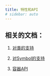 ```yaml
---
title: 特性和API
# sidebar: auto
---
```


## 相关的文档：

1. [对类的支持](/routes/wiki/support_for_classes.html)

2. [对Symbol的支持](/routes/wiki/support_for_Symbols.html)

3. [容器API](/routes/wiki/container_API.html)
